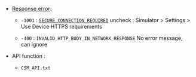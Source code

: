 * [Response error](https://developer.garmin.com/connect-iq/api-docs/Toybox/Communications.html):
    * `-1001` : [`SECURE_CONNECTION_REQUIRED`](https://forums.garmin.com/developer/connect-iq/f/discussion/5244/sdk-2-3-1-makewebrequest-returns--1001-secure_connection_required)
        uncheck : Simulator > Settings > Use Device HTTPS requirements
        
    * `-400` : `INVALID_HTTP_BODY_IN_NETWORK_RESPONSE`
        No error message, can ignore

* API function :
    * `CSM_API.txt`
